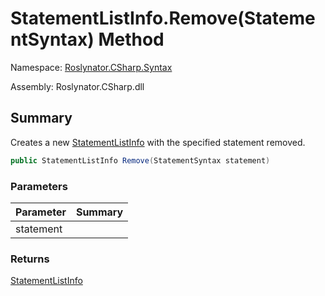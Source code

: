 # StatementListInfo\.Remove\(StatementSyntax\) Method

Namespace: [Roslynator.CSharp.Syntax](../../README.md)

Assembly: Roslynator\.CSharp\.dll

## Summary

Creates a new [StatementListInfo](../README.md) with the specified statement removed\.

```csharp
public StatementListInfo Remove(StatementSyntax statement)
```

### Parameters

| Parameter | Summary |
| --------- | ------- |
| statement | |

### Returns

[StatementListInfo](../README.md)




